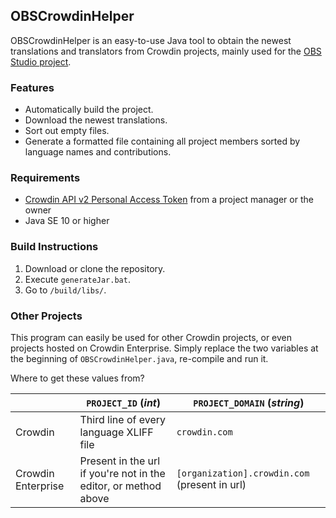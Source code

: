 ## OBSCrowdinHelper

OBSCrowdinHelper is an easy-to-use Java tool to obtain the newest translations and translators from Crowdin projects, mainly used for the [OBS Studio project](https://crowdin.com/project/obs-studio).

### Features

- Automatically build the project.
- Download the newest translations.
- Sort out empty files.
- Generate a formatted file containing all project members sorted by language names and contributions.

### Requirements

- [Crowdin API v2 Personal Access Token](https://crowdin.com/settings#api-key) from a project manager or the owner
- Java SE 10 or higher

### Build Instructions

1. Download or clone the repository.
2. Execute `generateJar.bat`.
3. Go to `/build/libs/`.

### Other Projects

This program can easily be used for other Crowdin projects, or even projects hosted on Crowdin Enterprise. Simply replace the two variables at the beginning of `OBSCrowdinHelper.java`, re-compile and run it.

Where to get these values from?

|                    | `PROJECT_ID` (_int_)                                            | `PROJECT_DOMAIN` (_string_)                   |
| ------------------ | --------------------------------------------------------------- | --------------------------------------------- |
| Crowdin            | Third line of every language XLIFF file                         | `crowdin.com`                                 |
| Crowdin Enterprise | Present in the url if you're not in the editor, or method above | `[organization].crowdin.com` (present in url) |
